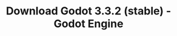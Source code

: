 ---
# Generated by /tools/generators/src/download_archive_generator !!! do not edit by hand !!!
title: 'Download Godot 3.3.2 (stable) - Godot Engine'
type: 'download/archive'
name: '3.3.2'
flavor: 'stable'
release_date: '2021-05-24T03:00:00-00:00'
release_notes: 'article/maintenance-release-godot-3-3-2/'
primaryPlatforms:
  - 'android.apk'
  - 'linux.64'
  - 'macos.universal'
  - 'windows.64'
  - 'linux_server.headless.64'
  - 'web'
  - 'templates'
links:
  android.apk:
    name: 'android.apk'
    title: 'Android'
    caption: 'APK Universal (ARM64 + ARMv7 + x86_64 + x86)'
    tags:
      - 'APK download'
      - 'ARM64/v7'
      - 'x86 (64 & 32 bit)'
    hosts:
      github_builds:
        regular: 'https://github.com/godotengine/godot-builds/releases/download/3.3.2-stable/Godot_v3.3.2-stable_android_editor.apk'
        mono: '#'
      github:
        regular: 'https://github.com/godotengine/godot/releases/download/3.3.2-stable/Godot_v3.3.2-stable_android_editor.apk'
        mono: '#'
  linux.64:
    name: 'linux.64'
    title: 'Linux'
    caption: 'Padrão (x86_64)'
    tags:
      - '64 bit'
    hosts:
      github_builds:
        regular: 'https://github.com/godotengine/godot-builds/releases/download/3.3.2-stable/Godot_v3.3.2-stable_x11.64.zip'
        mono: 'https://github.com/godotengine/godot-builds/releases/download/3.3.2-stable/Godot_v3.3.2-stable_mono_x11_64.zip'
      github:
        regular: 'https://github.com/godotengine/godot/releases/download/3.3.2-stable/Godot_v3.3.2-stable_x11.64.zip'
        mono: 'https://github.com/godotengine/godot/releases/download/3.3.2-stable/Godot_v3.3.2-stable_mono_x11_64.zip'
  macos.universal:
    name: 'macos.universal'
    title: 'macOS'
    caption: 'Universal (x86_64 + Silício da Apple)'
    tags:
      - 'Intel/Apple Silicon'
      - '64 bit'
    hosts:
      github_builds:
        regular: 'https://github.com/godotengine/godot-builds/releases/download/3.3.2-stable/Godot_v3.3.2-stable_osx.universal.zip'
        mono: 'https://github.com/godotengine/godot-builds/releases/download/3.3.2-stable/Godot_v3.3.2-stable_mono_osx.universal.zip'
      github:
        regular: 'https://github.com/godotengine/godot/releases/download/3.3.2-stable/Godot_v3.3.2-stable_osx.universal.zip'
        mono: 'https://github.com/godotengine/godot/releases/download/3.3.2-stable/Godot_v3.3.2-stable_mono_osx.universal.zip'
  windows.64:
    name: 'windows.64'
    title: 'Windows'
    caption: 'Padrão (x86_64)'
    tags:
      - '64 bit'
    hosts:
      github_builds:
        regular: 'https://github.com/godotengine/godot-builds/releases/download/3.3.2-stable/Godot_v3.3.2-stable_win64.exe.zip'
        mono: 'https://github.com/godotengine/godot-builds/releases/download/3.3.2-stable/Godot_v3.3.2-stable_mono_win64.zip'
      github:
        regular: 'https://github.com/godotengine/godot/releases/download/3.3.2-stable/Godot_v3.3.2-stable_win64.exe.zip'
        mono: 'https://github.com/godotengine/godot/releases/download/3.3.2-stable/Godot_v3.3.2-stable_mono_win64.zip'
  linux_server.headless.64:
    name: 'linux_server.headless.64'
    title: 'Linux Server'
    caption: 'Headless (x86_64)'
    tags:
      - '64 bit'
      - 'Headless'
    hosts:
      github_builds:
        regular: 'https://github.com/godotengine/godot-builds/releases/download/3.3.2-stable/Godot_v3.3.2-stable_linux_headless.64.zip'
        mono: 'https://github.com/godotengine/godot-builds/releases/download/3.3.2-stable/Godot_v3.3.2-stable_mono_linux_headless_64.zip'
      github:
        regular: 'https://github.com/godotengine/godot/releases/download/3.3.2-stable/Godot_v3.3.2-stable_linux_headless.64.zip'
        mono: 'https://github.com/godotengine/godot/releases/download/3.3.2-stable/Godot_v3.3.2-stable_mono_linux_headless_64.zip'
  web:
    name: 'web'
    title: 'Editor Web'
    caption: ''
    tags:
      - 'Self-hosted'
      - 'Cross-platform'
    hosts:
      github_builds:
        regular: 'https://github.com/godotengine/godot-builds/releases/download/3.3.2-stable/Godot_v3.3.2-stable_web_editor.zip'
        mono: '#'
      github:
        regular: 'https://github.com/godotengine/godot/releases/download/3.3.2-stable/Godot_v3.3.2-stable_web_editor.zip'
        mono: '#'
  linux.32:
    name: 'linux.32'
    title: 'Linux'
    caption: 'Padrão (x86)'
    tags:
      - '32 bit'
    hosts:
      github_builds:
        regular: 'https://github.com/godotengine/godot-builds/releases/download/3.3.2-stable/Godot_v3.3.2-stable_x11.32.zip'
        mono: 'https://github.com/godotengine/godot-builds/releases/download/3.3.2-stable/Godot_v3.3.2-stable_mono_x11_32.zip'
      github:
        regular: 'https://github.com/godotengine/godot/releases/download/3.3.2-stable/Godot_v3.3.2-stable_x11.32.zip'
        mono: 'https://github.com/godotengine/godot/releases/download/3.3.2-stable/Godot_v3.3.2-stable_mono_x11_32.zip'
  windows.32:
    name: 'windows.32'
    title: 'Windows'
    caption: 'Padrão (x86)'
    tags:
      - '32 bit'
    hosts:
      github_builds:
        regular: 'https://github.com/godotengine/godot-builds/releases/download/3.3.2-stable/Godot_v3.3.2-stable_win32.exe.zip'
        mono: 'https://github.com/godotengine/godot-builds/releases/download/3.3.2-stable/Godot_v3.3.2-stable_mono_win32.zip'
      github:
        regular: 'https://github.com/godotengine/godot/releases/download/3.3.2-stable/Godot_v3.3.2-stable_win32.exe.zip'
        mono: 'https://github.com/godotengine/godot/releases/download/3.3.2-stable/Godot_v3.3.2-stable_mono_win32.zip'
  linux_server.64:
    name: 'linux_server.64'
    title: 'Servidor Linux'
    caption: 'Padrão (x86_64)'
    tags:
      - '64 bit'
    hosts:
      github_builds:
        regular: 'https://github.com/godotengine/godot-builds/releases/download/3.3.2-stable/Godot_v3.3.2-stable_linux_server.64.zip'
        mono: 'https://github.com/godotengine/godot-builds/releases/download/3.3.2-stable/Godot_v3.3.2-stable_mono_linux_server_64.zip'
      github:
        regular: 'https://github.com/godotengine/godot/releases/download/3.3.2-stable/Godot_v3.3.2-stable_linux_server.64.zip'
        mono: 'https://github.com/godotengine/godot/releases/download/3.3.2-stable/Godot_v3.3.2-stable_mono_linux_server_64.zip'
  aar_library:
    name: 'aar_library'
    title: 'Biblioteca de AAR'
    caption: ''
    tags:
      - 'Android plugins'
      - 'Java'
      - 'Kotlin'
    hosts:
      github_builds:
        regular: 'https://github.com/godotengine/godot-builds/releases/download/3.3.2-stable/godot-lib.3.3.2.stable.release.aar'
        mono: 'https://github.com/godotengine/godot-builds/releases/download/3.3.2-stable/godot-lib.3.3.2.stable.mono.release.aar'
      github:
        regular: 'https://github.com/godotengine/godot/releases/download/3.3.2-stable/godot-lib.3.3.2.stable.release.aar'
        mono: 'https://github.com/godotengine/godot/releases/download/3.3.2-stable/godot-lib.3.3.2.stable.mono.release.aar'
  templates:
    name: 'templates'
    title: 'Modelos de exportação'
    caption: ''
    tags:
      - 'Utilizado para exportar os seus jogos para todas as plataformas suportadas'
    hosts:
      github_builds:
        regular: 'https://github.com/godotengine/godot-builds/releases/download/3.3.2-stable/Godot_v3.3.2-stable_export_templates.tpz'
        mono: 'https://github.com/godotengine/godot-builds/releases/download/3.3.2-stable/Godot_v3.3.2-stable_mono_export_templates.tpz'
      github:
        regular: 'https://github.com/godotengine/godot/releases/download/3.3.2-stable/Godot_v3.3.2-stable_export_templates.tpz'
        mono: 'https://github.com/godotengine/godot/releases/download/3.3.2-stable/Godot_v3.3.2-stable_mono_export_templates.tpz'
---